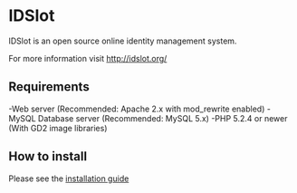 IDSlot
======

IDSlot is an open source online identity management system.

For more information visit http://idslot.org/

## Requirements

  -Web server (Recommended: Apache 2.x with mod_rewrite enabled)
  -MySQL Database server (Recommended: MySQL 5.x)
  -PHP 5.2.4 or newer (With GD2 image libraries)

## How to install

Please see the [installation guide](http://idslot.org/install)